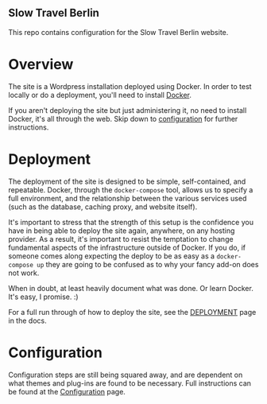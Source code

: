 Slow Travel Berlin
------------------

This repo contains configuration for the Slow Travel
Berlin website.

Overview
========

The site is a Wordpress installation deployed using Docker.
In order to test locally or do a deployment, you'll need to
install [Docker](https://www.docker.com/products/docker).

If you aren't deploying the site but just administering it,
no need to install Docker, it's all through the web. Skip
down to [configuration](#configuration) for further
instructions.

Deployment<a name="deployment"></a>
===================================

The deployment of the site is designed to be simple,
self-contained, and repeatable. Docker, through the
`docker-compose` tool, allows us to specify a full
environment, and the relationship between the various
services used (such as the database, caching
proxy, and website itself).

It's important to stress that the strength of this
setup is the confidence you have in being able to
deploy the site again, anywhere, on any hosting
provider. As a result, it's important to resist the
temptation to change fundamental aspects of the
infrastructure outside of Docker. If you do,
if someone comes along expecting the deploy to
be as easy as a `docker-compose up` they are
going to be confused as to why your fancy add-on
does not work.

When in doubt, at least heavily document what was
done. Or learn Docker. It's easy, I promise. :)

For a full run through of how to deploy the
site, see the [DEPLOYMENT](docs/DEPLOYMENT.md)
page in the docs.

Configuration<a name="configuration"></a>
=========================================

Configuration steps are still being squared
away, and are dependent on what themes
and plug-ins are found to be necessary.
Full instructions can be found at the
[Configuration](docs/CONFIGURATION.md)
page.
